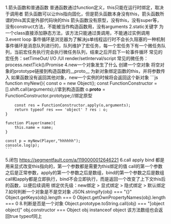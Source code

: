 1.箭头函数和普通函数
    普通函数通过function定义，this只能在运行时绑定，取决于调用者
    箭头函数可以让this指向固化，但是箭头函数本身没有this，箭头函数所谓的this其实是外部代码块的this
    箭头函数没有原型，没有this，没有super等，没有construct方法，不能被当作构造函数用，没有arguments
2.static关键字
    为一个class直接添加静态方法，该方法只能通过类调用，不能通过实例调用
3.event loop
    事件循环是浏览器为了解决js单线程运行时不会长久阻塞的一种机制
    事件循环是消息队列进行的，队列维护了宏任务，每一个宏任务下有一个微任务队列，当前宏任务执行完会执行微任务队列，结束之后开启下一轮事件循环
    常见的宏任务：setTimeOut/ I/O /UI render/setInterval/script
    常见的微任务：process.nextTick()/Promise
4.new一个对象发生了什么
    创建一个空对象
    将空对象的prototype链接到构造函数的__proto__
    为新对象绑定函数的this，并将参数传入
    如果函数没有返回其他对象，new一个实例的时候将会返回这个新对象
    ```js
    function myNew(){
        const o = new Object();
        const FunctionConstructor = [].shift.call(arguments);//拿到构造函数
        o.__proto__ = FunctionConstructor.prototype;//绑定原型

        const res = FunctionConstructor.apply(o,arguments);
        return typeof res === 'object' ? res : o;
    }

    function Player(name){
        this.name = name;
    }

    const p = myNew(Player,"hhhhhh");
    console.log(p);
    ```
5.闭包
    https://segmentfault.com/a/1190000012646221
6.call apply bind
    都是用来显式改变this指向的，第一个参数都是需要为this绑定的值
    call的第一个参数之后是正常参数，apply的第一个参数之后是数组，bind的第一个参数之后是数组
    call和apply都是立即执行，bind不会立即执行，而是返回一个改变了上下文this后的函数，以便后续调用
    绑定优先级：new绑定 > 显式绑定 > 隐式绑定 > 默认绑定
7.如何判断一个对象是不是空对象
    JSON.stringify(obj) === "{}"
    Object.getKeys(obj).length === 0
    Object.getOwnPropertyNames(obj).length === 0
8.判断是否是一个对象
    Object.prototype.toString.call(obj) === "[object object]"
    obj.constructor === Object
    obj instanceof object  该方法数组也会返回true
    typeof同上